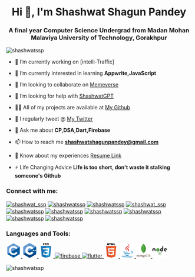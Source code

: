 <h1 align="center">Hi 👋, I'm Shashwat Shagun Pandey</h1>
<h3 align="center">A final year Computer Science Undergrad from Madan Mohan Malaviya University of Technology, Gorakhpur</h3>

<p align="left"> <img src="https://komarev.com/ghpvc/?username=shashwatssp&label=Profile%20views&color=0e75b6&style=flat" alt="shashwatssp" /> </p>

- 🔭 I’m currently working on [intelli-Traffic]

- 🌱 I’m currently interested in learning **Appwrite,JavaScript**

- 👯 I’m looking to collaborate on [Memeverse](https://github.com/shashwatssp/memeverse)

- 🤝 I’m looking for help with [ShashwatGPT](https://github.com/shashwatssp/shashwatGPT)

- 👨‍💻 All of my projects are available at [My Github](https://github.com/shashwatssp?tab=repositories)

- 📝 I regularly tweet @ [My Twitter](https://twitter.com/Shashwat_ssp)

- 💬 Ask me about **CP,DSA,Dart,Firebase**

- 📫 How to reach me **shashwatshagunpandey@gmail.com**

- 📄 Know about my experiences [Resume Link](https://drive.google.com/file/d/1kLfWaUdjnkvdIAnYVaFsKlx0fdPVH8Eo/view)

- ⚡ Life Changing Advice **Life is too short, don't waste it stalking someone's Github**

<h3 align="left">Connect with me:</h3>
<p align="left">
<a href="https://twitter.com/shashwat_ssp" target="blank"><img align="center" src="https://raw.githubusercontent.com/rahuldkjain/github-profile-readme-generator/master/src/images/icons/Social/twitter.svg" alt="shashwat_ssp" height="30" width="40" /></a>
<a href="https://linkedin.com/in/shashwatssp" target="blank"><img align="center" src="https://raw.githubusercontent.com/rahuldkjain/github-profile-readme-generator/master/src/images/icons/Social/linked-in-alt.svg" alt="shashwatssp" height="30" width="40" /></a>
<a href="https://stackoverflow.com/users/shashwatssp" target="blank"><img align="center" src="https://raw.githubusercontent.com/rahuldkjain/github-profile-readme-generator/master/src/images/icons/Social/stack-overflow.svg" alt="shashwatssp" height="30" width="40" /></a>
<a href="https://instagram.com/shashwat_ssp" target="blank"><img align="center" src="https://raw.githubusercontent.com/rahuldkjain/github-profile-readme-generator/master/src/images/icons/Social/instagram.svg" alt="shashwat_ssp" height="30" width="40" /></a>
<a href="https://www.codechef.com/users/shashwatssp" target="blank"><img align="center" src="https://cdn.jsdelivr.net/npm/simple-icons@3.1.0/icons/codechef.svg" alt="shashwatssp" height="30" width="40" /></a>
<a href="https://www.hackerrank.com/shashwatssp" target="blank"><img align="center" src="https://raw.githubusercontent.com/rahuldkjain/github-profile-readme-generator/master/src/images/icons/Social/hackerrank.svg" alt="shashwatssp" height="30" width="40" /></a>
<a href="https://codeforces.com/profile/shashwatssp" target="blank"><img align="center" src="https://raw.githubusercontent.com/rahuldkjain/github-profile-readme-generator/master/src/images/icons/Social/codeforces.svg" alt="shashwatssp" height="30" width="40" /></a>
<a href="https://www.leetcode.com/shashwatssp" target="blank"><img align="center" src="https://raw.githubusercontent.com/rahuldkjain/github-profile-readme-generator/master/src/images/icons/Social/leet-code.svg" alt="shashwatssp" height="30" width="40" /></a>
<a href="https://www.hackerearth.com/shashwatssp" target="blank"><img align="center" src="https://raw.githubusercontent.com/rahuldkjain/github-profile-readme-generator/master/src/images/icons/Social/hackerearth.svg" alt="shashwatssp" height="30" width="40" /></a>
<a href="https://auth.geeksforgeeks.org/user/shashwatssp" target="blank"><img align="center" src="https://raw.githubusercontent.com/rahuldkjain/github-profile-readme-generator/master/src/images/icons/Social/geeks-for-geeks.svg" alt="shashwatssp" height="30" width="40" /></a>
</p>

<h3 align="left">Languages and Tools:</h3>
<p align="left"> <a href="https://www.cprogramming.com/" target="_blank" rel="noreferrer"> <img src="https://raw.githubusercontent.com/devicons/devicon/master/icons/c/c-original.svg" alt="c" width="40" height="40"/> </a> <a href="https://www.w3schools.com/cpp/" target="_blank" rel="noreferrer"> <img src="https://raw.githubusercontent.com/devicons/devicon/master/icons/cplusplus/cplusplus-original.svg" alt="cplusplus" width="40" height="40"/> </a> <a href="https://www.w3schools.com/css/" target="_blank" rel="noreferrer"> <img src="https://raw.githubusercontent.com/devicons/devicon/master/icons/css3/css3-original-wordmark.svg" alt="css3" width="40" height="40"/> </a> <a href="https://firebase.google.com/" target="_blank" rel="noreferrer"> <img src="https://www.vectorlogo.zone/logos/firebase/firebase-icon.svg" alt="firebase" width="40" height="40"/> </a> <a href="https://flutter.dev" target="_blank" rel="noreferrer"> <img src="https://www.vectorlogo.zone/logos/flutterio/flutterio-icon.svg" alt="flutter" width="40" height="40"/> </a> <a href="https://www.w3.org/html/" target="_blank" rel="noreferrer"> <img src="https://raw.githubusercontent.com/devicons/devicon/master/icons/html5/html5-original-wordmark.svg" alt="html5" width="40" height="40"/> </a> <a href="https://www.java.com" target="_blank" rel="noreferrer"> <img src="https://raw.githubusercontent.com/devicons/devicon/master/icons/java/java-original.svg" alt="java" width="40" height="40"/> </a> <a href="https://www.mongodb.com/" target="_blank" rel="noreferrer"> <img src="https://raw.githubusercontent.com/devicons/devicon/master/icons/mongodb/mongodb-original-wordmark.svg" alt="mongodb" width="40" height="40"/> </a> <a href="https://nodejs.org" target="_blank" rel="noreferrer"> <img src="https://raw.githubusercontent.com/devicons/devicon/master/icons/nodejs/nodejs-original-wordmark.svg" alt="nodejs" width="40" height="40"/> </a> </p>

<p><img align="center" src="https://github-readme-stats.vercel.app/api/top-langs?username=shashwatssp&show_icons=true&locale=en&layout=compact" alt="shashwatssp" /></p>
